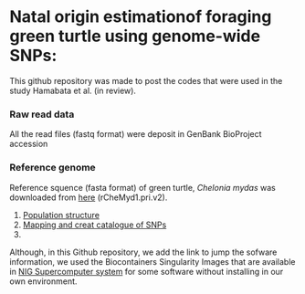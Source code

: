 #  Natal origin estimationof foraging green turtle using genome-wide SNPs:

This github repository was made to post the codes that were used in the study Hamabata et al. (in review).

### Raw read data
All the read files (fastq format) were deposit in GenBank BioProject accession 

### Reference genome 
Reference squence (fasta format) of green turtle, <i>Chelonia mydas</i> was downloaded from [here](https://www.ncbi.nlm.nih.gov/assembly/GCF_015237465.2#/st) (rCheMyd1.pri.v2).


1. [Population structure](https://github.com/tmkhmbt/foraging_turtle_group_assignment/blob/main/Population%20structure.md)
2. [Mapping and creat catalogue of SNPs](https://github.com/tmkhmbt/foraging_turtle_group_assignment/blob/main/mapping_and_bam_creat.md)
3. 

Although, in this Github repository, we add the link to jump the sofware information, we used the Biocontainers Singularity Images that are available in [NIG Supercomputer system](https://sc.ddbj.nig.ac.jp/en/) for some software without installing in our own environment. 
